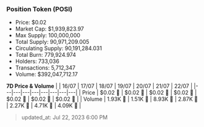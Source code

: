 
  ### Position Token (POSI)
  - Price: $0.02
  - Market Cap: $1,939,823.97
  - Max Supply: 100,000,000
  - Total Supply: 90,971,209.005
  - Circulating Supply: 90,191,284.031
  - Total Burn: 779,924.974
  - Holders: 733,036
  - Transactions: 5,712,347
  - Volume: $392,047,712.17

  **7D Price & Volume**
  | | 16&#x2F;07 | 17&#x2F;07 | 18&#x2F;07 | 19&#x2F;07 | 20&#x2F;07 | 21&#x2F;07 | 22&#x2F;07 |
  |---|---|---|---|---|---|---|---|
  | Price | $0.02 🚀 | $0.02 🔻 | $0.02 🔻 | $0.02 🚀 | $0.02 🔻 | $0.02 🔻 | $0.02 🚀 |
  | Volume | 1.93K 🔻 | 1.51K 🔻 | 8.93K 🚀 | 2.87K 🔻 | 2.27K 🔻 | 4.71K 🚀 | 4.09K 🔻 |

  > updated_at: Jul 22, 2023 6:00 PM
